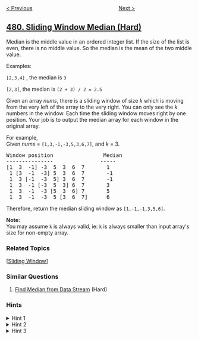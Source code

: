 <!--|This file generated by command(leetcode description); DO NOT EDIT.    |-->
<!--+----------------------------------------------------------------------+-->
<!--|@author    openset <openset.wang@gmail.com>                           |-->
<!--|@link      https://github.com/openset                                 |-->
<!--|@home      https://github.com/openset/leetcode                        |-->
<!--+----------------------------------------------------------------------+-->

[< Previous](https://github.com/openset/leetcode/tree/master/problems/largest-palindrome-product "Largest Palindrome Product")
　　　　　　　　　　　　　　　　
[Next >](https://github.com/openset/leetcode/tree/master/problems/magical-string "Magical String")

## [480. Sliding Window Median (Hard)](https://leetcode.com/problems/sliding-window-median "滑动窗口中位数")

<p>Median is the middle value in an ordered integer list. If the size of the list is even, there is no middle value. So the median is the mean of the two middle value.</p>
Examples: <br />
<p><code>[2,3,4]</code> , the median is <code>3</code></p>
<p><code>[2,3]</code>, the median is <code>(2 + 3) / 2 = 2.5</code> </p>

<p>Given an array <i>nums</i>, there is a sliding window of size <i>k</i> which is moving from the very left of the array to the very right. You can only see the <i>k</i> numbers in the window. Each time the sliding window moves right by one position. Your job is to output the median array for each window in the original array.</p>

<p>For example,<br>
Given <i>nums</i> = <code>[1,3,-1,-3,5,3,6,7]</code>, and <i>k</i> = 3.</p>

<pre>
Window position                Median
---------------               -----
[1  3  -1] -3  5  3  6  7       1
 1 [3  -1  -3] 5  3  6  7       -1
 1  3 [-1  -3  5] 3  6  7       -1
 1  3  -1 [-3  5  3] 6  7       3
 1  3  -1  -3 [5  3  6] 7       5
 1  3  -1  -3  5 [3  6  7]      6
</pre>

<p>Therefore, return the median sliding window as <code>[1,-1,-1,3,5,6]</code>.</p>

<p><b>Note: </b><br>
You may assume <code>k</code> is always valid, ie: <code>k</code> is always smaller than input array's size for non-empty array.</p>

### Related Topics
  [[Sliding Window](https://github.com/openset/leetcode/tree/master/tag/sliding-window/README.md)]

### Similar Questions
  1. [Find Median from Data Stream](https://github.com/openset/leetcode/tree/master/problems/find-median-from-data-stream) (Hard)

### Hints
<details>
<summary>Hint 1</summary>
The simplest of solutions comes from the basic idea of finding the median given a set of numbers. We know that by definition, a median is the center element (or an average of the two center elements). Given an unsorted list of numbers, how do we find the median element? If you know the answer to this question, can we extend this idea to every sliding window that we come across in the array?
</details>

<details>
<summary>Hint 2</summary>
Is there a better way to do what we are doing in the above hint? Don't you think there is duplication of calculation being done there? Is there some sort of optimization that we can do to achieve the same result? This approach is merely a modification of the basic approach except that it simply reduces duplication of calculations once done.
</details>

<details>
<summary>Hint 3</summary>
The third line of thought is also based on this same idea but achieving the result in a different way. We obviously need the window to be sorted for us to be able to find the median. Is there a data-structure out there that we can use (in one or more quantities) to obtain the median element extremely fast, say O(1) time while having the ability to perform the other operations fairly efficiently as well?
</details>
